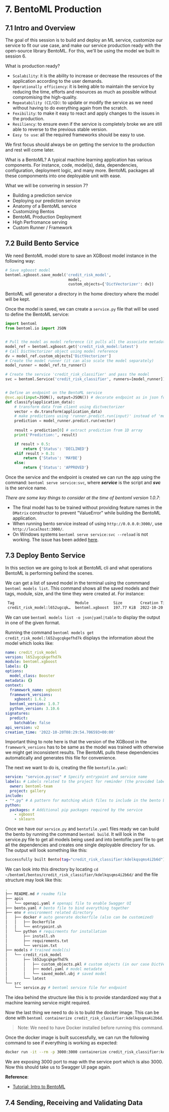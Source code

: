 # 7. BentoML Production

## 7.1 Intro and Overview

The goal of this session is to build and deploy an ML service, customize our service to fit our use case, and make our service production ready with the open-source library BentoML. For this, we'll be using the model we built in session 6.

What is production ready?

- `Scalability`: it is the ability to increase or decrease the resources of the application according to the user demands.
- `Operationally efficiency`: it is being able to maintain the service by reducing the time, efforts and resources as much as possible without compromising the high-quality.
- `Repeatability (CI/CD)`: to update or modify the service as we need without having to do everything again from the scratch.
- `Fexibility`: to make it easy to react and apply changes to the issues in the production.
- `Resiliency`: to ensure even if the service is completely broke we are still able to reverse to the previous stable version.
- `Easy to use`: all the required frameworks should be easy to use.

We first focus should always be on getting the service to the production and rest will come later.

What is a BentoML? A typical machine learning application has various components. For instance, code, model(s), data, dependencies, configuration, deployment logic, and many more. BentoML packages all these componments into one deployable unit with ease.

What we will be convering in session 7?

- Building a prediction service
- Deploying our prediction service
- Anatomy of a BentoML service
- Customizing Bentos
- BentoML Production Deployment
- High Perfromance serving
- Custom Runner / Framework

## 7.2 Build Bento Service

We need BentoML model store to save an XGBoost model instance in the following way:

```python
# Save xgboost model
bentoml.xgboost.save_model('credit_risk_model',
                            model,
                            custom_objects={'DictVectorizer': dv})
```

BentoML will generator a directory in the home directory where the model will be kept.

Once the model is saved, we can create a `service.py` file that will be used to define the BentoML service:

```python
import bentoml
from bentoml.io import JSON


# Pull the model as model reference (it pulls all the associate metadata of the model)
model_ref = bentoml.xgboost.get('credit_risk_model:latest')
# Call DictVectorizer object using model reference
dv = model_ref.custom_objects['DictVectorizer']
# Create the model runner (it can also scale the model separately)
model_runner = model_ref.to_runner()

# Create the service 'credit_risk_classifier' and pass the model
svc = bentoml.Service('credit_risk_classifier', runners=[model_runner])


# Define an endpoint on the BentoML service
@svc.api(input=JSON(), output=JSON()) # decorate endpoint as in json format for input and output
def classify(application_data):
    # transform data from client using dictvectorizer
    vector = dv.transform(application_data)
    # make predictions using 'runner.predict.run(input)' instead of 'model.predict'
    prediction = model_runner.predict.run(vector)
    
    result = prediction[0] # extract prediction from 1D array
    print('Prediction:', result)

    if result > 0.5:
        return {'Status': 'DECLINED'}
    elif result > 0.3:
        return {'Status': 'MAYBE'}
    else:
        return {'Status': 'APPROVED'}
```

Once the service and the endpoint is created we can run the app using the command: `bentoml serve service:svc`, where ***service*** is the script and ***svc*** is the service name.

*There are some key things to consider at the time of bentoml version 1.0.7*:

- The final model has to be trained without providing feature names in the `DMatrix` constructor to prevent "ValueError" while building the BentoML application.
- When running bento service instead of using `http://0.0.0.0:3000/`, use `http://localhost:3000/`.
- On Windows systems `bentoml serve service:svc --reload` is not working. The issue has been added [here](https://github.com/bentoml/BentoML/issues/3111).

## 7.3 Deploy Bento Service

In this section we are going to look at BentoML cli and what operations BentoML is performing behind the scenes.

We can get a list of saved model in the terminal using the commmand `bentoml models list`. This command shows all the saved models and their tags, module, size, and the time they were created at. For instance:

```bash
 Tag                           Module           Size        Creation Time
 credit_risk_model:l652ugcqk…  bentoml.xgboost  197.77 KiB  2022-10-20 08:29:54
```

We can use `bentoml models list -o json|yaml|table` to display the output in one of the given format.

Running the command `bentoml models get credit_risk_model:l652ugcqkgefhd7k` displays the information about the model which looks like:

```yaml
name: credit_risk_model
version: l652ugcqkgefhd7k
module: bentoml.xgboost
labels: {}
options:
  model_class: Booster
metadata: {}
context:
  framework_name: xgboost
  framework_versions:
    xgboost: 1.6.2
  bentoml_version: 1.0.7
  python_version: 3.10.6
signatures:
  predict:
    batchable: false
api_version: v2
creation_time: '2022-10-20T08:29:54.706593+00:00'
```

Important thing to note here is that the version of the XGBoost in the `framework_versions` has to be same as the model was trained with otherwise we might get inconsistent results. The BentoML pulls these dependencies automatically and generates this file for convenience.

The next we want to do is, creating the file `bentofile.yaml`:

```yaml
service: "service.py:svc" # Specify entrypoint and service name
labels: # Labels related to the project for reminder (the provided labels are just for example)
  owner: bentoml-team
  project: gallery
include:
- "*.py" # A pattern for matching which files to include in the bento build
python:
  packages: # Additional pip packages required by the service
    - xgboost
    - sklearn
```

Once we have our `service.py` and `bentofile.yaml` files ready we can build the bento by running the command `bentoml build`. It will look in the service.py file to get all models being used and into bentofile.yaml file to get all the dependencies and creates one single deployable directory for us. The output will look something like this:

```bash
Successfully built Bento(tag="credit_risk_classifier:kdelkqsqms4i2b6d")
```

We can look into this directory by locating `cd ~/bentoml/bentos/credit_risk_classifier/kdelkqsqms4i2b6d/` and the file structure may look like this:

```bash
.
├── README.md # readme file
├── apis
│   └── openapi.yaml # openapi file to enable Swagger UI
├── bento.yaml # bento file to bind everything together
├── env # environment related directory
│   ├── docker # auto generate dockerfile (also can be customized)
│   │   ├── Dockerfile
│   │   └── entrypoint.sh
│   └── python # requirments for installation
│       ├── install.sh
│       ├── requirements.txt
│       └── version.txt
├── models # trained model(s)
│   └── credit_risk_model
│       ├── l652ugcqkgefhd7k
│       │   ├── custom_objects.pkl # custom objects (in our case DictVectorizer)
│       │   ├── model.yaml # model metadate
│       │   └── saved_model.ubj # saved model
│       └── latest
└── src
    └── service.py # bentoml service file for endpoint
```

The idea behind the structure like this is to provide standardized way that a machine learning service might required.

Now the last thing we need to do is to build the docker image. This can be done with `bentoml containerize credit_risk_classifier:kdelkqsqms4i2b6d`.

> Note: We need to have Docker installed before running this command.

Once the docker image is built successfully, we can run the following command to see if everything is working as expected:

```bash
docker run -it --rm -p 3000:3000 containerize credit_risk_classifier:kdelkqsqms4i2b6d
```

We are exposing 3000 port to map with the service port which is also 3000. Now this should take us to Swagger UI page again.

**Reference**:

- [Tutorial: Intro to BentoML](https://docs.bentoml.org/en/latest/tutorial.html)

## 7.4 Sending, Receiving and Validating Data


